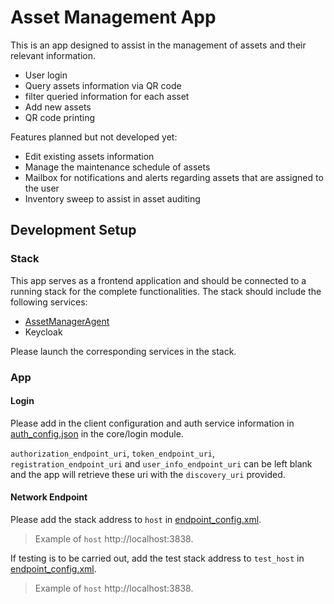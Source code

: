 # Asset Management App
This is an app designed to assist in the management of assets and their relevant information.
- User login
- Query assets information via QR code
- filter queried information for each asset
- Add new assets
- QR code printing

Features planned but not developed yet:
- Edit existing assets information
- Manage the maintenance schedule of assets
- Mailbox for notifications and alerts regarding assets that are assigned to the user
- Inventory sweep to assist in asset auditing

## Development Setup
### Stack
This app serves as a frontend application and should be connected to a running stack for the complete functionalities.
The stack should include the following services:
- [AssetManagerAgent](https://github.com/cambridge-cares/TheWorldAvatar/tree/main/Agents/AssetManagerAgent)
- Keycloak

Please launch the corresponding services in the stack.

### App
#### Login
Please add in the client configuration and auth service information in [auth_config.json](https://github.com/cambridge-cares/TheWorldAvatar/tree/main/Apps/AssetManagementApp/core/login/src/main/res/raw/auth_config.json) in the core/login module.

`authorization_endpoint_uri`, `token_endpoint_uri`, `registration_endpoint_uri` and `user_info_endpoint_uri` can be left blank and the app will retrieve these uri with the `discovery_uri` provided.

#### Network Endpoint
Please add the stack address to `host` in [endpoint_config.xml](https://github.com/cambridge-cares/TheWorldAvatar/tree/main/Apps/AssetManagementApp/core/network/src/main/res/values/endpoint_config.xml).
> Example of `host` http://localhost:3838.

If testing is to be carried out, add the test stack address to `test_host` in [endpoint_config.xml](https://github.com/cambridge-cares/TheWorldAvatar/tree/main/Apps/AssetManagementApp/core/network/src/main/res/values/endpoint_config.xml).
> Example of `host` http://localhost:3838.